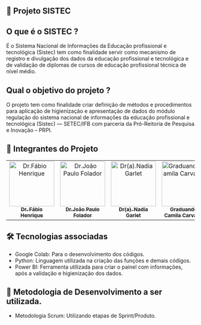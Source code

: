 ## 🚀 Projeto SISTEC 
## O que é o SISTEC ?
É o Sistema Nacional de Informações da Educação profissional e tecnológica (Sistec) tem como finalidade servir como mecanismo de registro e divulgação dos dados da educação profissional e tecnológica e de validação de diplomas de cursos de educação profissional técnica de nível médio.

## Qual o objetivo do projeto ?
O projeto tem como finalidade criar definição de métodos e procedimentos para aplicação de higienização e apresentação de dados do módulo regulação do sistema nacional de informações da educação profissional e tecnológica (Sistec) — SETEC/IFB com parceria da Pró-Reitoria de Pesquisa e Inovação – PRPI.

## 🤝 Integrantes do Projeto

<table>
  <tr>
    <td align="center">
      <a href="https://github.com/oliveirafhm">
        <img src="https://github.com/Dados-Sistec/informacao_integrantes/blob/master/fabio.jpg" heigth="120px;" width="120px;"  alt="Dr.Fábio Henrique"/><br>
        <sub>
          <b>Dr. Fábio Henrique</b>
        </sub>
      </a>
    </td>
    <td align="center">
      <a href="https://github.com/jpfolador">
        <img src="https://github.com/Dados-Sistec/informacao_integrantes/blob/master/joao.jpg" heigth="120px;" width="120px;" alt="Dr.João Paulo Folador"/><br>
        <sub>
          <b>Dr.João Paulo Folador</b>
        </sub>
      </a>
    </td>
    <td align="center">
      <a href="https://github.com/leandromqrs">
        <img src="https://github.com/Dados-Sistec/informacao_integrantes/blob/master/nadia.jpeg" heigth="120px;" width="120px;" alt="Dr(a).Nadia Garlet"/><br>
        <sub>
          <b>Dr(a). Nadia Garlet</b>
        </sub>
      </a>
    </td>
    <td align="center">
      <a href="https://github.com/camilacarvalhonn">
        <img src="https://github.com/Dados-Sistec/informacao_integrantes/blob/master/camila.jpg" heigth="120px;" width="120px;" alt="Graduando.Camila Carvalho"/><br>
        <sub>
          <b>Graduando. Camila Carvalho</b>
        </sub>
      </a>
    </td>
    <td align="center">
      <a href="https://github.com/ninivehelen">
        <img src="https://github.com/Dados-Sistec/informacao_integrantes/blob/master/ninive.jpeg" heigth="120px;" width="120px;" alt="Graduando.Nínive Helen"/><br>
        <sub>
          <b>Graduando. Nínive Helen</b>
        </sub>
      </a>
    </td>
  </tr>
</table>

## 🛠️ Tecnologias associadas
        
* Google Colab: Para o desenvolvimento dos códigos.
* Python: Linguagem utilizada na criação das funções e demais códigos.
* Power BI: Ferramenta utilizada para criar o painel com informações, após a validação e higienização dos dados.
        
## :calendar: Metodologia de Desenvolvimento a ser utilizada.

* Metodologia Scrum: Utilizando etapas de Sprint/Produto.
